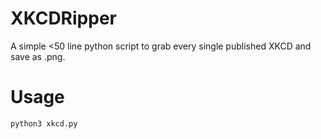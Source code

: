 # XKCDRipper
A simple &lt;50 line python script to grab every single published XKCD and save as .png.

# Usage
`python3 xkcd.py`
